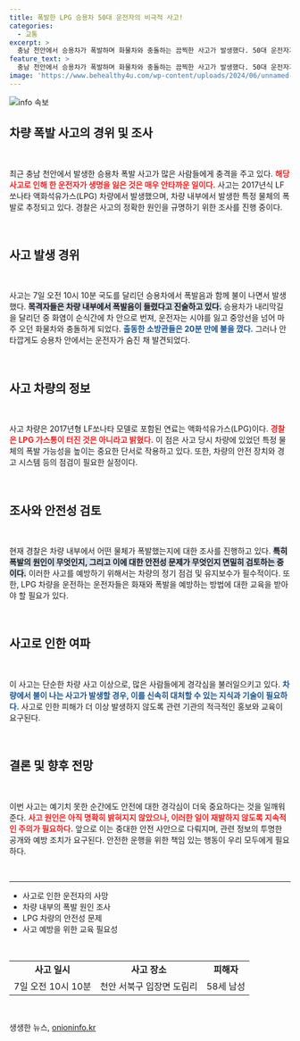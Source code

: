 ```yaml
---
title: 폭발한 LPG 승용차 50대 운전자의 비극적 사고!
categories:
  - 교통
excerpt: >
  충남 천안에서 승용차가 폭발하며 화물차와 충돌하는 끔찍한 사고가 발생했다. 50대 운전자가 화재로 숨진 가운데, 경찰은 차량 내부의 특정 물체가 원인으로 추정하고 조사 중이다. 진실의 한가운데에 있는 폭발의 미스터리를 파헤쳐라!
feature_text: >
  충남 천안에서 승용차가 폭발하며 화물차와 충돌하는 끔찍한 사고가 발생했다. 50대 운전자가 화재로 숨진 가운데, 경찰은 차량 내부의 특정 물체가 원인으로 추정하고 조사 중이다. 진실의 한가운데에 있는 폭발의 미스터리를 파헤쳐라!
image: 'https://www.behealthy4u.com/wp-content/uploads/2024/06/unnamed-file.png'
---
```


<p><img src="https://www.behealthy4u.com/wp-content/uploads/2024/06/unnamed-file.png" alt="info 속보" /></p>

<h2 data-ke-size="size26">차량 폭발 사고의 경위 및 조사</h2>

<p data-ke-size="size16">&nbsp;</p>

<p>최근 충남 천안에서 발생한 승용차 폭발 사고가 많은 사람들에게 충격을 주고 있다. <b><span style="color: #ee2323;">해당 사고로 인해 한 운전자가 생명을 잃은 것은 매우 안타까운 일이다.</span></b> 사고는 2017년식 LF쏘나타 액화석유가스(LPG) 차량에서 발생했으며, 차량 내부에서 발생한 특정 물체의 폭발로 추정되고 있다. 경찰은 사고의 정확한 원인을 규명하기 위한 조사를 진행 중이다.</p>

<p data-ke-size="size16">&nbsp;</p>

<h2 data-ke-size="size26">사고 발생 경위</h2>

<p data-ke-size="size16">&nbsp;</p>

<p>사고는 7일 오전 10시 10분 국도를 달리던 승용차에서 폭발음과 함께 불이 나면서 발생했다. <b><span style="background-color: #21538527;">목격자들은 차량 내부에서 폭발음이 들렸다고 진술하고 있다.</span></b> 승용차가 내리막길을 달리던 중 화염이 순식간에 차 안으로 번져, 운전자는 시야를 잃고 중앙선을 넘어 마주 오던 화물차와 충돌하게 되었다. <b><span style="color: #1a5490;">출동한 소방관들은 20분 만에 불을 껐다.</span></b> 그러나 안타깝게도 승용차 안에서는 운전자가 숨진 채 발견되었다.</p>

<p data-ke-size="size16">&nbsp;</p>

<h2 data-ke-size="size26">사고 차량의 정보</h2>

<p data-ke-size="size16">&nbsp;</p>

<p>사고 차량은 2017년형 LF쏘나타 모델로 포함된 연료는 액화석유가스(LPG)이다. <b><span style="color: #ee2323;">경찰은 LPG 가스통이 터진 것은 아니라고 밝혔다.</span></b> 이 점은 사고 당시 차량에 있었던 특정 물체의 폭발 가능성을 높이는 중요한 단서로 작용하고 있다. 또한, 차량의 안전 장치와 경고 시스템 등의 점검이 필요한 실정이다.</p>

<p data-ke-size="size16">&nbsp;</p>

<h2 data-ke-size="size26">조사와 안전성 검토</h2>

<p data-ke-size="size16">&nbsp;</p>

<p>현재 경찰은 차량 내부에서 어떤 물체가 폭발했는지에 대한 조사를 진행하고 있다. <b><span style="background-color: #21538527;">특히 폭발의 원인이 무엇인지, 그리고 이에 대한 안전성 문제가 무엇인지 면밀히 검토하는 중이다.</span></b> 이러한 사고를 예방하기 위해서는 차량의 정기 점검 및 유지보수가 필수적이다. 또한, LPG 차량을 운전하는 운전자들은 화재와 폭발을 예방하는 방법에 대한 교육을 받아야 할 필요가 있다.</p>

<p data-ke-size="size16">&nbsp;</p>

<h2 data-ke-size="size26">사고로 인한 여파</h2>

<p data-ke-size="size16">&nbsp;</p>

<p>이 사고는 단순한 차량 사고 이상으로, 많은 사람들에게 경각심을 불러일으키고 있다. <b><span style="color: #1a5490;">차량에서 불이 나는 사고가 발생할 경우, 이를 신속히 대처할 수 있는 지식과 기술이 필요하다.</span></b> 사고로 인한 피해가 더 이상 발생하지 않도록 관련 기관의 적극적인 홍보와 교육이 요구된다.</p>

<p data-ke-size="size16">&nbsp;</p>

<h2 data-ke-size="size26">결론 및 향후 전망</h2>

<p data-ke-size="size16">&nbsp;</p>

<p>이번 사고는 예기치 못한 순간에도 안전에 대한 경각심이 더욱 중요하다는 것을 일깨워준다. <b><span style="color: #ee2323;">사고 원인은 아직 명확히 밝혀지지 않았으나, 이러한 일이 재발하지 않도록 지속적인 주의가 필요하다.</span></b> 앞으로 이는 중대한 안전 사안으로 다뤄지며, 관련 정보의 투명한 공개와 예방 조치가 요구된다. 안전한 운행을 위한 책임 있는 행동이 우리 모두에게 필요하다. </p>

<p data-ke-size="size16">&nbsp;</p>

<hr />

<ul>
    <li>사고로 인한 운전자의 사망</li>
    <li>차량 내부의 폭발 원인 조사</li>
    <li>LPG 차량의 안전성 문제</li>
    <li>사고 예방을 위한 교육 필요성</li>
</ul>

<p data-ke-size="size16">&nbsp;</p>

<table style="width: 100%; border-collapse: collapse;">
    <tr>
        <td style="text-align: center; height: 17px;"><b>사고 일시</b></td>
        <td style="text-align: center; height: 17px;"><b>사고 장소</b></td>
        <td style="text-align: center; height: 17px;"><b>피해자</b></td>
    </tr>
    <tr>
        <td style="text-align: center; height: 17px;">7일 오전 10시 10분</td>
        <td style="text-align: center; height: 17px;">천안 서북구 입장면 도림리</td>
        <td style="text-align: center; height: 17px;">58세 남성</td>
    </tr>
</table>

<p data-ke-size="size16">&nbsp;</p>
생생한 뉴스, <a href="https://onioninfo.kr" rel="dofollow">onioninfo.kr</a>


